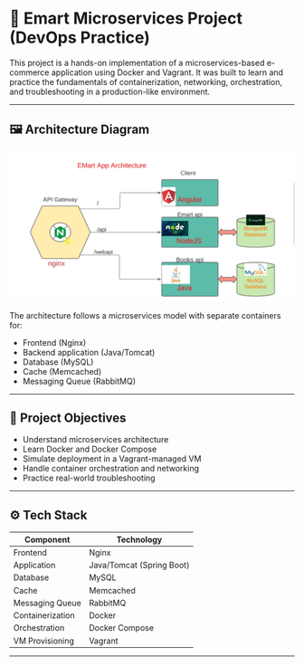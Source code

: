 # 🛒 Emart Microservices Project (DevOps Practice)

This project is a hands-on implementation of a microservices-based e-commerce application using Docker and Vagrant. It was built to learn and practice the fundamentals of containerization, networking, orchestration, and troubleshooting in a production-like environment.

---

## 🖼️ Architecture Diagram

![eMart App Architecture](image/architecture.png)

The architecture follows a microservices model with separate containers for:
- Frontend (Nginx)
- Backend application (Java/Tomcat)
- Database (MySQL)
- Cache (Memcached)
- Messaging Queue (RabbitMQ)

---

## 📌 Project Objectives

- Understand microservices architecture
- Learn Docker and Docker Compose
- Simulate deployment in a Vagrant-managed VM
- Handle container orchestration and networking
- Practice real-world troubleshooting

---

## ⚙️ Tech Stack

| Component        | Technology              |
|------------------|--------------------------|
| Frontend         | Nginx                   |
| Application      | Java/Tomcat (Spring Boot) |
| Database         | MySQL                   |
| Cache            | Memcached               |
| Messaging Queue  | RabbitMQ                |
| Containerization | Docker                  |
| Orchestration    | Docker Compose          |
| VM Provisioning  | Vagrant                 |

---
